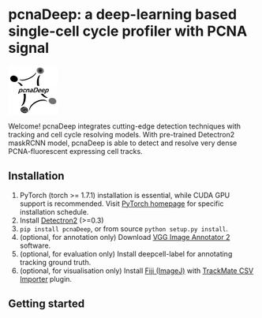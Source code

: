# pcnaDeep: a deep-learning based single-cell cycle profiler with PCNA signal

<img src="/bin/assets/icon.png" alt="banner" width="100" height="100" align="top" />

Welcome! pcnaDeep integrates cutting-edge detection techniques with tracking and cell cycle resolving models.
With pre-trained Detectron2 maskRCNN model, pcnaDeep is able to detect and resolve very dense PCNA-fluorescent expressing cell tracks.

## Installation
1. PyTorch (torch >= 1.7.1) installation is essential, while CUDA GPU support is recommended. Visit [PyTorch homepage](https://pytorch.org/) for specific installation schedule.
2. Install [Detectron2](https://github.com/facebookresearch/detectron2) (>=0.3)
3. `pip install pcnaDeep`, or from source `python setup.py install`.
4. (optional, for annotation only) Download [VGG Image Annotator 2](https://www.robots.ox.ac.uk/~vgg/software/via/) software.
5. (optional, for evaluation only) Install deepcell-label for annotating tracking ground truth.
6. (optional, for visualisation only) Install [Fiji (ImageJ)](https://fiji.sc/) with [TrackMate CSV Importer](https://github.com/tinevez/TrackMate-CSVImporter) plugin.

## Getting started

